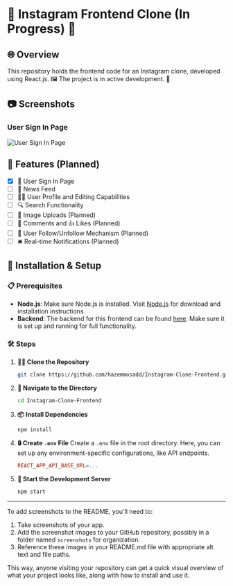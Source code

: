 
# 📸 Instagram Frontend Clone (In Progress) 🚧

## 🌐 Overview
This repository holds the frontend code for an Instagram clone, developed using React.js. 🖼️ The project is in active development. 🔧

## 📷 Screenshots

### User Sign In Page
![User Sign In Page](./screenshots/signin.png)



## 🌟 Features (Planned)
- [x] 🔐 User Sign In Page
- [ ] 📰 News Feed
- [ ] 🕵️‍♂️ User Profile and Editing Capabilities
- [ ] 🔍 Search Functionality
- [ ] 📸 Image Uploads (Planned)
- [ ] 💬 Comments and 👍 Likes (Planned)
- [ ] 🤝 User Follow/Unfollow Mechanism (Planned)
- [ ] 🛎️ Real-time Notifications (Planned)

## 🚀 Installation & Setup

### 📋 Prerequisites

- **Node.js**: Make sure Node.js is installed. Visit [Node.js](https://nodejs.org/en/download/) for download and installation instructions.
- **Backend**: The backend for this frontend can be found [here](https://github.com/hazemmosadd/Instagram-Clone-Backend). Make sure it is set up and running for full functionality.

### 🛠️ Steps

1. **👯‍♀️ Clone the Repository**
    ```bash
    git clone https://github.com/hazemmosadd/Instagram-Clone-Frontend.git
    ```

2. **📂 Navigate to the Directory**
    ```bash
    cd Instagram-Clone-Frontend
    ```

3. **📦 Install Dependencies**
    ```bash
    npm install
    ```

4. **🔒 Create `.env` File**
    Create a `.env` file in the root directory. Here, you can set up any environment-specific configurations, like API endpoints.
    ```makefile
    REACT_APP_API_BASE_URL=...
    ```

5. **🚀 Start the Development Server**
    ```bash
    npm start
    ```

---

To add screenshots to the README, you'll need to:

1. Take screenshots of your app.
2. Add the screenshot images to your GitHub repository, possibly in a folder named `screenshots` for organization.
3. Reference these images in your README.md file with appropriate alt text and file paths.

This way, anyone visiting your repository can get a quick visual overview of what your project looks like, along with how to install and use it.